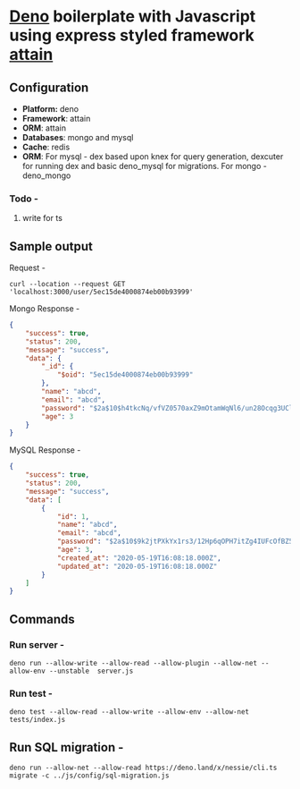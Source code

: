 # [Deno](https://deno.land/) boilerplate with Javascript using express styled framework [attain](https://deno.land/x/attain)

## Configuration

- **Platform:** deno
- **Framework**: attain
- **ORM**: attain
- **Databases**: mongo and mysql
- **Cache**: redis
- **ORM**: For mysql - dex based upon knex for query generation, dexcuter for running dex and basic deno_mysql for migrations. For mongo - deno_mongo

### Todo -

1. write for ts

## Sample output

Request -

```http
curl --location --request GET 'localhost:3000/user/5ec15de4000874eb00b93999'
```

Mongo Response -

```json
{
    "success": true,
    "status": 200,
    "message": "success",
    "data": {
        "_id": {
            "$oid": "5ec15de4000874eb00b93999"
        },
        "name": "abcd",
        "email": "abcd",
        "password": "$2a$10$h4tkcNq/vfVZ0570axZ9mOtamWqNl6/un28Ocqg3UClnrx5WVVkXS",
        "age": 3
    }
}
```

MySQL Response -

```json
{
    "success": true,
    "status": 200,
    "message": "success",
    "data": [
        {
            "id": 1,
            "name": "abcd",
            "email": "abcd",
            "password": "$2a$10$9k2jtPXkYx1rs3/12Hp6qOPH7itZg4IUFcOfBZ5Pe.MwaWCFESvzy",
            "age": 3,
            "created_at": "2020-05-19T16:08:18.000Z",
            "updated_at": "2020-05-19T16:08:18.000Z"
        }
    ]
}
```

## Commands

### Run server -

```deno
deno run --allow-write --allow-read --allow-plugin --allow-net --allow-env --unstable  server.js
```

### Run test -

```deno
deno test --allow-read --allow-write --allow-env --allow-net tests/index.js
```

## Run SQL migration -

```deno
deno run --allow-net --allow-read https://deno.land/x/nessie/cli.ts migrate -c ../js/config/sql-migration.js
```
